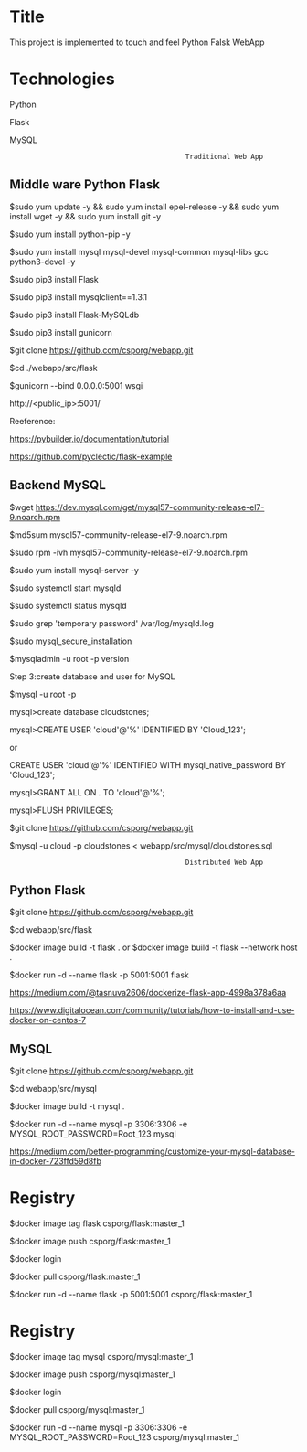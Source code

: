 Title
=================
This project is implemented to touch and feel Python Falsk WebApp

# Technologies
Python

Flask 

MySQL
                                                             
                                                             
                                               Traditional Web App
                                                           
Middle ware Python Flask
-----------------------------------
$sudo yum update -y && sudo yum install epel-release -y && sudo yum install wget -y && sudo yum install git -y 

$sudo yum install python-pip -y

$sudo yum install mysql mysql-devel mysql-common mysql-libs gcc  python3-devel -y

$sudo pip3 install Flask

$sudo pip3 install mysqlclient==1.3.1

$sudo pip3 install Flask-MySQLdb

$sudo pip3 install gunicorn

$git clone https://github.com/csporg/webapp.git

$cd ./webapp/src/flask

$gunicorn --bind 0.0.0.0:5001 wsgi
 
http://<public_ip>:5001/
 
Reeference: 
 
https://pybuilder.io/documentation/tutorial
 
https://github.com/pyclectic/flask-example

Backend  MySQL 
------------------------
$wget https://dev.mysql.com/get/mysql57-community-release-el7-9.noarch.rpm

$md5sum mysql57-community-release-el7-9.noarch.rpm

$sudo rpm -ivh mysql57-community-release-el7-9.noarch.rpm

$sudo yum install mysql-server -y

$sudo systemctl start mysqld

$sudo systemctl status mysqld

$sudo grep 'temporary password' /var/log/mysqld.log

$sudo mysql_secure_installation

$mysqladmin -u root -p version

Step 3:create database and user for MySQL

$mysql -u root -p

mysql>create database cloudstones;

mysql>CREATE USER 'cloud'@'%' IDENTIFIED BY 'Cloud_123';

or

CREATE USER 'cloud'@'%' IDENTIFIED WITH mysql_native_password BY 'Cloud_123';

mysql>GRANT ALL ON *.* TO 'cloud'@'%';

mysql>FLUSH PRIVILEGES;

$git clone https://github.com/csporg/webapp.git

$mysql -u cloud -p cloudstones < webapp/src/mysql/cloudstones.sql




                                               Distributed Web App


Python Flask
--------------
$git clone https://github.com/csporg/webapp.git

$cd webapp/src/flask

$docker image build -t flask .   or      $docker image build -t flask --network host  .

$docker run -d --name flask -p 5001:5001 flask

https://medium.com/@tasnuva2606/dockerize-flask-app-4998a378a6aa

https://www.digitalocean.com/community/tutorials/how-to-install-and-use-docker-on-centos-7


MySQL
----------
$git clone https://github.com/csporg/webapp.git

$cd webapp/src/mysql

$docker image build -t mysql .

$docker run -d --name mysql -p 3306:3306 -e MYSQL_ROOT_PASSWORD=Root_123 mysql

https://medium.com/better-programming/customize-your-mysql-database-in-docker-723ffd59d8fb


# Registry

$docker image tag flask csporg/flask:master_1

$docker image push csporg/flask:master_1

$docker login

$docker pull csporg/flask:master_1

$docker run -d --name flask -p 5001:5001 csporg/flask:master_1


# Registry

$docker image tag mysql csporg/mysql:master_1

$docker image push csporg/mysql:master_1

$docker login

$docker pull csporg/mysql:master_1

$docker run -d --name mysql -p 3306:3306 -e MYSQL_ROOT_PASSWORD=Root_123 csporg/mysql:master_1


